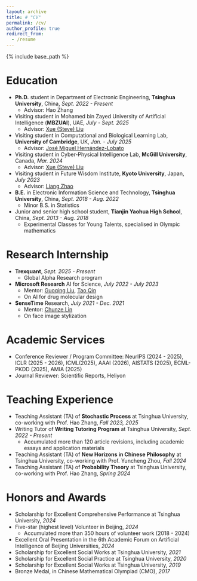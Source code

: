 ```yaml
---
layout: archive
title: # "CV"
permalink: /cv/
author_profile: true
redirect_from:
  - /resume
---
```


{% include base_path %}

Education
======

- **Ph.D.** student in Department of Electronic Engineering, **Tsinghua University**, China, _Sept. 2022 - Present_
  - Advisor: Hao Zhang
- Visiting student in Mohamed bin Zayed University of Artificial Intelligence (**MBZUAI**), UAE, _July - Sept. 2025_
  - Advisor: [Xue (Steve) Liu](https://mbzuai.ac.ae/study/faculty/steve-liu/)
- Visiting student in Computational and Biological Learning Lab, **University of Cambridge**, UK, _Jan. - July 2025_
  - Advisor: [José Miguel Hernández-Lobato](https://jmhl.org/)
- Visiting student in Cyber-Physical Intelligence Lab, **McGill University**, Canada, _Mar. 2024_
  - Advisor: [Xue (Steve) Liu](https://cs.mcgill.ca/~xueliu/site/intro.html)
- Visiting student in Future Wisdom Institute, **Kyoto University**, Japan, _July 2023_
  - Advisor: [Liang Zhao](https://aw.gsais.kyoto-u.ac.jp/en)
- **B.E.** in Electronic Information Science and Technology, **Tsinghua University**, China, _Sept. 2018 - Aug. 2022_
  - Minor B.S. in Statistics
- Junior and senior high school student, **Tianjin Yaohua High School**, China, *Sept. 2013 - Aug. 2018*
  - Experimental Classes for Young Talents, specialised in Olympic mathematics

Research Internship
======

* **Trexquant**, _Sept. 2025 - Present_
  * Global Alpha Research program
* **Microsoft Research** AI for Science, _July 2022 - July 2023_
  * Mentor: [Guoqing Liu](https://fiberleif.github.io/), [Tao Qin](https://scholar.google.com/citations?user=Bl4SRU0AAAAJ)
  * On AI for drug molecular design
* **SenseTime** Research, _July 2021 - Dec. 2021_
  * Mentor: [Chunze Lin](https://linchunze.github.io/)
  * On face image stylization

# Academic Services

- Conference Reviewer / Program Committee: NeurIPS (2024 - 2025), ICLR (2025 - 2026), ICML(2025), AAAI (2026), AISTATS (2025), ECML-PKDD (2025), AMIA (2025)
- Journal Reviewer: Scientific Reports, Heliyon

Teaching Experience
======

* Teaching Assistant (TA) of **Stochastic Process** at Tsinghua University, co-working with Prof. Hao Zhang, _Fall 2023, 2025_
* Writing Tutor of **Writing Tutoring Program** at Tsinghua University, _Sept. 2022 - Present_
  * Accumulated more than 120 article revisions, including academic essays and application materials
* Teaching Assistant (TA) of **New Horizons in Chinese Philosophy** at Tsinghua University, co-working with Prof. Yuncheng Zhou, _Fall 2024_
* Teaching Assistant (TA) of **Probability Theory** at Tsinghua University, co-working with Prof. Hao Zhang, _Spring 2024_

# Honors and Awards

* Scholarship for Excellent Comprehensive Performance at Tsinghua University, *2024*
* Five-star (highest level) Volunteer in Beijing, _2024_
  * Accumulated more than 350 hours of volunteer work (2018 - 2024)
* Excellent Oral Presentation in the 6th Academic Forum on Artificial Intelligence of Beijing Universities, _2024_
* Scholarship for Excellent Social Works at Tsinghua University, _2021_
* Scholarship for Excellent Social Practice at Tsinghua University, _2020_
* Scholarship for Excellent Social Works at Tsinghua University, _2019_
* Bronze Medal, in Chinese Mathematical Olympiad (CMO), _2017_
